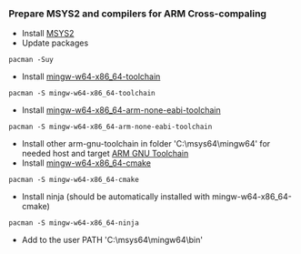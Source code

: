 ### Prepare MSYS2 and compilers for ARM Cross-compaling

- Install [MSYS2](https://github.com/msys2/msys2-installer/releases/download/2024-01-13/msys2-x86_64-20240113.exe)
- Update packages
```
pacman -Suy
```
- Install [mingw-w64-x86_64-toolchain](https://packages.msys2.org/groups/mingw-w64-x86_64-toolchain)
```
pacman -S mingw-w64-x86_64-toolchain
```
- Install [mingw-w64-x86_64-arm-none-eabi-toolchain](https://packages.msys2.org/groups/mingw-w64-x86_64-arm-none-eabi-toolchain)
```
pacman -S mingw-w64-x86_64-arm-none-eabi-toolchain
```
- Install other arm-gnu-toolchain in folder 'C:\\msys64\\mingw64' for needed host and target [ARM GNU Toolchain](https://developer.arm.com/downloads/-/arm-gnu-toolchain-downloads)
- Install [mingw-w64-x86_64-cmake](https://packages.msys2.org/package/mingw-w64-x86_64-cmake?repo=mingw64)
```
pacman -S mingw-w64-x86_64-cmake
```
- Install ninja (should be automatically installed with mingw-w64-x86_64-cmake)
```
pacman -S mingw-w64-x86_64-ninja
```
- Add to the user PATH 'C:\\msys64\\mingw64\\bin'
